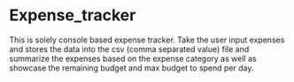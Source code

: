 # Expense_tracker
This is solely console based expense tracker.
Take the user input expenses and stores the data into the csv (comma separated value) file and summarize the expenses based on the expense category
as well as  showcase the remaining budget and max budget to spend per day.
